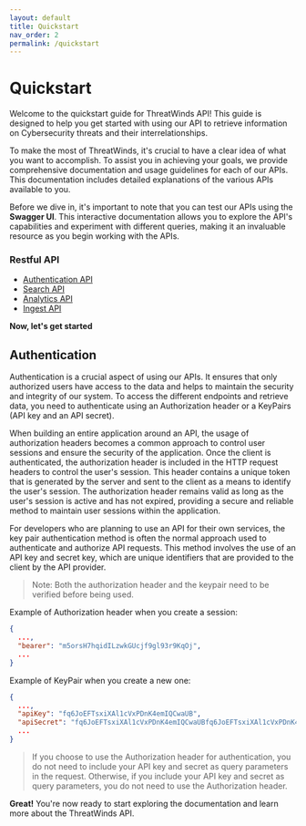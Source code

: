 ```yaml
---
layout: default
title: Quickstart
nav_order: 2
permalink: /quickstart
---
```


# Quickstart
Welcome to the quickstart guide for ThreatWinds API! This guide is designed to help you get started with using our API to retrieve information on Cybersecurity threats and their interrelationships.

To make the most of ThreatWinds, it's crucial to have a clear idea of what you want to accomplish. To assist you in achieving your goals, we provide comprehensive documentation and usage guidelines for each of our APIs. This documentation includes detailed explanations of the various APIs available to you.

Before we dive in, it's important to note that you can test our APIs using the **Swagger UI**. This interactive documentation allows you to explore the API's capabilities and experiment with different queries, making it an invaluable resource as you begin working with the APIs.

### Restful API
* [Authentication API](https://intelligence.threatwinds.com/api/auth/v2/swagger/index.html)
* [Search API](https://intelligence.threatwinds.com/api/search/v1/swagger/index.html)
* [Analytics API](https://intelligence.threatwinds.com/api/analytics/v1/swagger/index.html)
* [Ingest API](https://intelligence.threatwinds.com/api/ingest/v1/swagger/index.html)

**Now, let's get started**

## Authentication
Authentication is a crucial aspect of using our APIs. It ensures that only authorized users have access to the data and helps to maintain the security and integrity of our system. To access the different endpoints and retrieve data, you need to authenticate using an Authorization header or a KeyPairs (API key and an API secret).

When building an entire application around an API, the usage of authorization headers becomes a common approach to control user sessions and ensure the security of the application.
Once the client is authenticated, the authorization header is included in the HTTP request headers to control the user's session. This header contains a unique token that is generated by the server and sent to the client as a means to identify the user's session. The authorization header remains valid as long as the user's session is active and has not expired, providing a secure and reliable method to maintain user sessions within the application.

For developers who are planning to use an API for their own services, the key pair authentication method is often the normal approach used to authenticate and authorize API requests. This method involves the use of an API key and secret key, which are unique identifiers that are provided to the client by the API provider. 

> Note: Both the authorization header and the keypair need to be verified before being used.


Example of Authorization header when you create a session:
```json
{
  ...,
  "bearer": "m5orsH7hqidILzwkGUcjf9gl93r9KqOj",
  ...
}
```

Example of KeyPair when you create a new one:
```json
{
  ...,
  "apiKey": "fq6JoEFTsxiXAl1cVxPDnK4emIQCwaUB",
  "apiSecret": "fq6JoEFTsxiXAl1cVxPDnK4emIQCwaUBfq6JoEFTsxiXAl1cVxPDnK4emIQCwaUB",
  ...
}
```

> If you choose to use the Authorization header for authentication, you do not need to include your API key and secret as query parameters in the request. Otherwise, if you include your API key and secret as query parameters, you do not need to use the Authorization header.

**Great!** You're now ready to start exploring the documentation and learn more about the ThreatWinds API.
